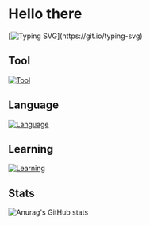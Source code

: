 # Hello there

[![Typing SVG](https://readme-typing-svg.demolab.com?font=Fira+Code&duration=3000&pause=500&color=FFFFFF&width=435&lines=Hi%2C+I'm+Shawn+;I'm+from+Indonesia;I+am+a+Web+Developer;Still+trying+to+understand+Python;)](https://git.io/typing-svg)

## Tool

[![Tool](https://skillicons.dev/icons?i=vscode,visualstudio&theme=dark)](https://skillicons.dev)

## Language

[![Language](https://skillicons.dev/icons?i=js,html,css&theme=dark)](https://skillicons.dev)

## Learning

[![Learning](https://skillicons.dev/icons?i=py&theme=dark)](https://skillicons.dev)

## Stats

![Anurag's GitHub stats](https://github-readme-stats.vercel.app/api?username=shawnharman&show_icons=true&theme=cobalt)
